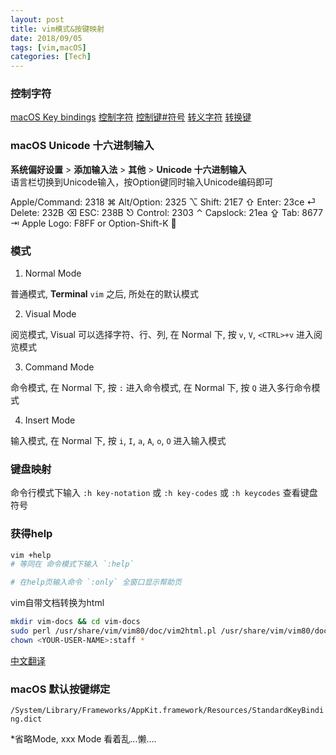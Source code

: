 ```yaml
---
layout: post
title: vim模式&按键映射
date: 2018/09/05
tags: [vim,macOS]
categories: [Tech]
---
```


### 控制字符
[macOS Key bindings](https://ss64.com/osx/syntax-keybindings.html)
[控制字符](https://zh.wikipedia.org/wiki/%E6%8E%A7%E5%88%B6%E5%AD%97%E7%AC%A6)
[控制键#符号](https://zh.wikipedia.org/wiki/%E6%8E%A7%E5%88%B6%E9%94%AE#%E7%AC%A6%E5%8F%B7)
[转义字符](https://zh.wikipedia.org/wiki/%E8%BD%AC%E4%B9%89%E5%AD%97%E7%AC%A6)
[转换键](https://zh.wikipedia.org/wiki/%E8%BD%AC%E6%8D%A2%E9%94%AE)

### macOS Unicode 十六进制输入

**系统偏好设置** > **添加输入法** > **其他** > **Unicode 十六进制输入**  
语言栏切换到Unicode输入，按Option键同时输入Unicode编码即可  

Apple/Command: 2318 ⌘
Alt/Option: 2325 ⌥
Shift: 21E7 ⇧
Enter: 23ce  ⏎
Delete: 232B ⌫
ESC: 238B ⎋
Control: 2303 ⌃
Capslock: 21ea ⇪
Tab: 8677 ⇥
Apple Logo: F8FF or Option-Shift-K 


### 模式

1. Normal Mode

普通模式, **Terminal** `vim` 之后, 所处在的默认模式

2. Visual Mode

阅览模式, Visual 可以选择字符、行、列, 在 Normal 下, 按 `v`, `V`, `<CTRL>+v` 进入阅览模式

3. Command Mode

命令模式, 在 Normal 下, 按 `:` 进入命令模式, 在 Normal 下, 按 `Q` 进入多行命令模式

4. Insert Mode

输入模式, 在 Normal 下, 按 `i`, `I`, `a`, `A`, `o`, `O` 进入输入模式


### 键盘映射

命令行模式下输入 `:h key-notation` 或 `:h key-codes` 或 `:h keycodes` 查看键盘符号


### 获得help
```bash
vim +help
# 等同在 命令模式下输入 `:help`

# 在help页输入命令 `:only` 全窗口显示帮助页
```

vim自带文档转换为html
```bash
mkdir vim-docs && cd vim-docs
sudo perl /usr/share/vim/vim80/doc/vim2html.pl /usr/share/vim/vim80/doc/*.*
chown <YOUR-USER-NAME>:staff *
```

[中文翻译](https://sourceforge.net/projects/vimcdoc/files/pdf-manual/)



### macOS 默认按键绑定
`/System/Library/Frameworks/AppKit.framework/Resources/StandardKeyBinding.dict`


*省略Mode, xxx Mode 看着乱...懒....
